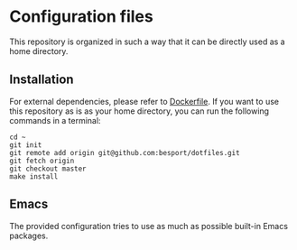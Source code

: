 # Configuration files

This repository is organized in such a way that it can be directly used
as a home directory.

## Installation

For external dependencies, please refer to [Dockerfile](Dockerfile).  If
you want to use this repository as is as your home directory, you can
run the following commands in a terminal:

```shell
cd ~
git init
git remote add origin git@github.com:besport/dotfiles.git
git fetch origin
git checkout master
make install
```

## Emacs

The provided configuration tries to use as much as possible built-in
Emacs packages.
